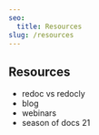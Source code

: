 ```yaml
---
seo:
  title: Resources
slug: /resources
---
```


## Resources
* redoc vs redocly
* blog
* webinars
* season of docs 21
